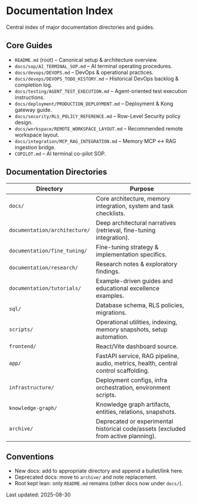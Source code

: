 <!-- Moved from repository root on 2025-08-30; canonical docs index now lives under docs/ -->

# Documentation Index

Central index of major documentation directories and guides.

## Core Guides

- `README.md` (root) – Canonical setup & architecture overview.
- `docs/sop/AI_TERMINAL_SOP.md` – AI terminal operating procedures.
- `docs/devops/DEVOPS.md` – DevOps & operational practices.
- `docs/devops/DEVOPS_TODO_HISTORY.md` – Historical DevOps backlog & completion log.
- `docs/testing/AGENT_TEST_EXECUTION.md` – Agent-oriented test execution instructions.
- `docs/deployment/PRODUCTION_DEPLOYMENT.md` – Deployment & Kong gateway guide.
- `docs/security/RLS_POLICY_REFERENCE.md` – Row-Level Security policy design.
- `docs/workspace/REMOTE_WORKSPACE_LAYOUT.md` – Recommended remote workspace layout.
- `docs/integration/MCP_RAG_INTEGRATION.md` – Memory MCP ↔ RAG ingestion bridge.
- `COPILOT.md` – AI terminal co-pilot SOP.

## Documentation Directories

| Directory                     | Purpose                                                                             |
| ----------------------------- | ----------------------------------------------------------------------------------- |
| `docs/`                       | Core architecture, memory integration, system and task checklists.                  |
| `documentation/architecture/` | Deep architectural narratives (retrieval, fine-tuning integration).                 |
| `documentation/fine_tuning/`  | Fine-tuning strategy & implementation specifics.                                    |
| `documentation/research/`     | Research notes & exploratory findings.                                              |
| `documentation/tutorials/`    | Example-driven guides and educational excellence examples.                          |
| `sql/`                        | Database schema, RLS policies, migrations.                                          |
| `scripts/`                    | Operational utilities, indexing, memory snapshots, setup automation.                |
| `frontend/`                   | React/Vite dashboard source.                                                        |
| `app/`                        | FastAPI service, RAG pipeline, audio, metrics, health, central control scaffolding. |
| `infrastructure/`             | Deployment configs, infra orchestration, environment scripts.                       |
| `knowledge-graph/`            | Knowledge graph artifacts, entities, relations, snapshots.                          |
| `archive/`                    | Deprecated or experimental historical code/assets (excluded from active planning).  |

## Conventions

- New docs: add to appropriate directory and append a bullet/link here.
- Deprecated docs: move to `archive/` and note replacement.
- Root kept lean: only `README.md` remains (other docs now under `docs/`).

Last updated: 2025-08-30
